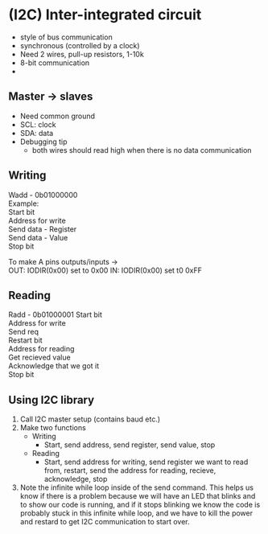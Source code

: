 # (I2C) Inter-integrated circuit
- style of bus communication 
- synchronous (controlled by a clock)
- Need 2 wires, pull-up resistors, 1-10k
- 8-bit communication 
- 

## Master -> slaves 
- Need common ground
- SCL: clock
- SDA: data
- Debugging tip
  - both wires should read high when there is no data communication

## Writing 
Wadd - 0b01000000  
Example:  
Start bit  
Address for write  
Send data - Register  
Send data - Value  
Stop bit  

To make A pins outputs/inputs ->  
OUT: IODIR(0x00) set to 0x00
IN:  IODIR(0x00) set t0 0xFF

## Reading 
Radd - 0b01000001
Start bit  
Address for write  
Send req  
Restart bit  
Address for reading  
Get recieved value  
Acknowledge that we got it  
Stop bit
  
## Using I2C library
1. Call I2C master setup (contains baud etc.)  
2. Make two functions
   - Writing
     - Start, send address, send register, send value, stop
   - Reading
     - Start, send address for writing, send register we want to read from, restart, send the address for reading, recieve, acknowledge, stop
3. Note the infinite while loop inside of the send command. This helps us know if there is a problem because we will have an LED that blinks and to show our code is running, and if it stops blinking we know the code is probably stuck in this infinite while loop, and we have to kill the power and restard to get I2C communication to start over. 